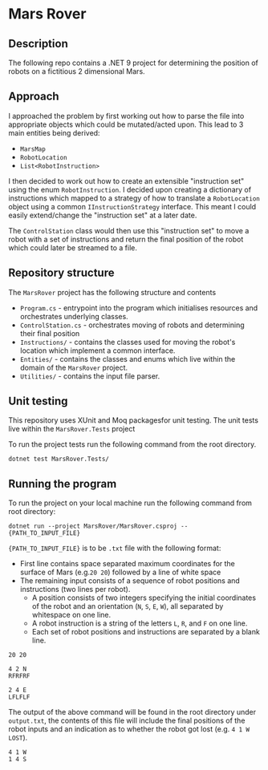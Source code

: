 
# Mars Rover 

## Description
The following repo contains a .NET 9 project for determining the position of robots on a fictitious 2 dimensional Mars.

## Approach

I approached the problem by first working out how to parse the file into appropriate objects which could be mutated/acted upon. This lead to 3 main entities being derived:
- `MarsMap`
- `RobotLocation`
- `List<RobotInstruction>`

I then decided to work out how to create an extensible "instruction set" using the enum `RobotInstruction`. I decided upon creating a dictionary of instructions which mapped to a strategy of how to translate a `RobotLocation` object using a common `IInstructionStrategy` interface. This meant I could easily extend/change the "instruction set" at a later date.

The `ControlStation` class would then use this "instruction set" to move a robot with a set of instructions and return the final position of the robot which could later be streamed to a file.

## Repository structure
The `MarsRover` project has the following structure and contents
- `Program.cs` - entrypoint into the program which initialises resources and orchestrates underlying classes.
- `ControlStation.cs` - orchestrates moving of robots and determining their final position
- `Instructions/` - contains the classes used for moving the robot's location which implement a common interface.
- `Entities/` - contains the classes and enums which live within the domain of the `MarsRover` project.
- `Utilities/` - contains the input file parser.

## Unit testing
This repository uses XUnit and Moq packagesfor unit testing. The unit tests live within the `MarsRover.Tests` project

To run the project tests run the following command from the root directory.
```code
dotnet test MarsRover.Tests/
```

## Running the program
To run the project on your local machine run the following command from root directory:

```code
dotnet run --project MarsRover/MarsRover.csproj -- {PATH_TO_INPUT_FILE}
```

`{PATH_TO_INPUT_FILE}` is to be `.txt` file with the following format:
- First line contains space separated maximum coordinates for the surface of Mars (e.g.`20 20`) followed by a line of white space
- The remaining input consists of a sequence of robot positions and instructions (two lines per robot). 
  - A position consists of two integers specifying the initial coordinates of the robot and an orientation (`N`, `S`, `E`, `W`), all separated by whitespace on one line. 
  - A robot instruction is a string of the letters `L`, `R`, and `F` on one line. 
  - Each set of robot positions and instructions are separated by a blank line.

```code
20 20

4 2 N
RFRFRF

2 4 E
LFLFLF
```

The output of the above command will be found in the root directory under `output.txt`, the contents of this file will include the final positions of the robot inputs and an indication as to whether the robot got lost (e.g. `4 1 W LOST`).
```code
4 1 W
1 4 S
```